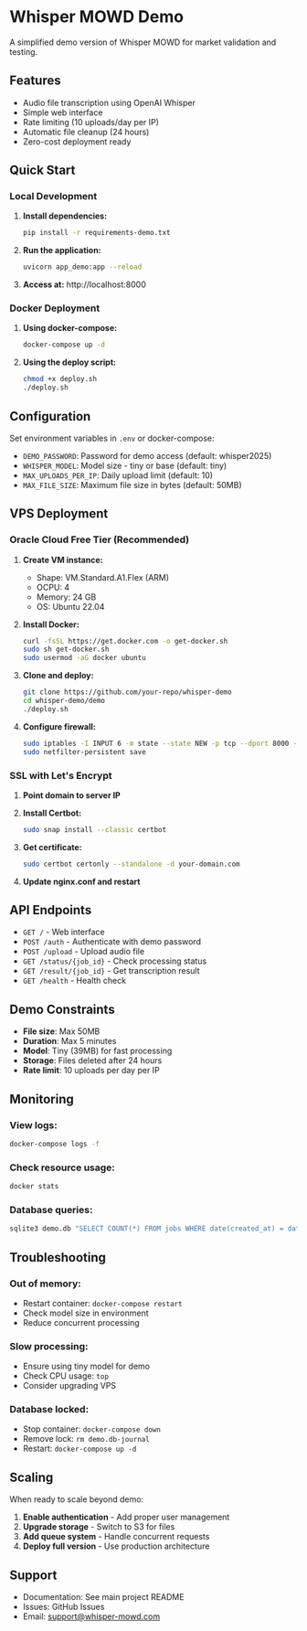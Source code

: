 # Whisper MOWD Demo

A simplified demo version of Whisper MOWD for market validation and testing.

## Features

- Audio file transcription using OpenAI Whisper
- Simple web interface
- Rate limiting (10 uploads/day per IP)
- Automatic file cleanup (24 hours)
- Zero-cost deployment ready

## Quick Start

### Local Development

1. **Install dependencies:**
   ```bash
   pip install -r requirements-demo.txt
   ```

2. **Run the application:**
   ```bash
   uvicorn app_demo:app --reload
   ```

3. **Access at:** http://localhost:8000

### Docker Deployment

1. **Using docker-compose:**
   ```bash
   docker-compose up -d
   ```

2. **Using the deploy script:**
   ```bash
   chmod +x deploy.sh
   ./deploy.sh
   ```

## Configuration

Set environment variables in `.env` or docker-compose:

- `DEMO_PASSWORD`: Password for demo access (default: whisper2025)
- `WHISPER_MODEL`: Model size - tiny or base (default: tiny)
- `MAX_UPLOADS_PER_IP`: Daily upload limit (default: 10)
- `MAX_FILE_SIZE`: Maximum file size in bytes (default: 50MB)

## VPS Deployment

### Oracle Cloud Free Tier (Recommended)

1. **Create VM instance:**
   - Shape: VM.Standard.A1.Flex (ARM)
   - OCPU: 4
   - Memory: 24 GB
   - OS: Ubuntu 22.04

2. **Install Docker:**
   ```bash
   curl -fsSL https://get.docker.com -o get-docker.sh
   sudo sh get-docker.sh
   sudo usermod -aG docker ubuntu
   ```

3. **Clone and deploy:**
   ```bash
   git clone https://github.com/your-repo/whisper-demo
   cd whisper-demo/demo
   ./deploy.sh
   ```

4. **Configure firewall:**
   ```bash
   sudo iptables -I INPUT 6 -m state --state NEW -p tcp --dport 8000 -j ACCEPT
   sudo netfilter-persistent save
   ```

### SSL with Let's Encrypt

1. **Point domain to server IP**

2. **Install Certbot:**
   ```bash
   sudo snap install --classic certbot
   ```

3. **Get certificate:**
   ```bash
   sudo certbot certonly --standalone -d your-domain.com
   ```

4. **Update nginx.conf and restart**

## API Endpoints

- `GET /` - Web interface
- `POST /auth` - Authenticate with demo password
- `POST /upload` - Upload audio file
- `GET /status/{job_id}` - Check processing status
- `GET /result/{job_id}` - Get transcription result
- `GET /health` - Health check

## Demo Constraints

- **File size**: Max 50MB
- **Duration**: Max 5 minutes
- **Model**: Tiny (39MB) for fast processing
- **Storage**: Files deleted after 24 hours
- **Rate limit**: 10 uploads per day per IP

## Monitoring

### View logs:
```bash
docker-compose logs -f
```

### Check resource usage:
```bash
docker stats
```

### Database queries:
```bash
sqlite3 demo.db "SELECT COUNT(*) FROM jobs WHERE date(created_at) = date('now');"
```

## Troubleshooting

### Out of memory:
- Restart container: `docker-compose restart`
- Check model size in environment
- Reduce concurrent processing

### Slow processing:
- Ensure using tiny model for demo
- Check CPU usage: `top`
- Consider upgrading VPS

### Database locked:
- Stop container: `docker-compose down`
- Remove lock: `rm demo.db-journal`
- Restart: `docker-compose up -d`

## Scaling

When ready to scale beyond demo:

1. **Enable authentication** - Add proper user management
2. **Upgrade storage** - Switch to S3 for files
3. **Add queue system** - Handle concurrent requests
4. **Deploy full version** - Use production architecture

## Support

- Documentation: See main project README
- Issues: GitHub Issues
- Email: support@whisper-mowd.com
